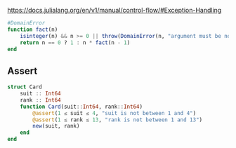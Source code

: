 
https://docs.julialang.org/en/v1/manual/control-flow/#Exception-Handling

```julia
#DomainError
function fact(n)
    isinteger(n) && n >= 0 || throw(DomainError(n, "argument must be non-negative integer"))
    return n == 0 ? 1 : n * fact(n - 1)
end
```


## Assert

```julia
struct Card
    suit :: Int64
    rank :: Int64
    function Card(suit::Int64, rank::Int64)
        @assert(1 ≤ suit ≤ 4, "suit is not between 1 and 4")
        @assert(1 ≤ rank ≤ 13, "rank is not between 1 and 13")
        new(suit, rank)
    end
end
```